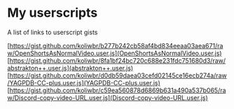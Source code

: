 # My userscripts

A list of links to userscript gists

[https://gist.github.com/koliwbr/b277b242cb58af4bd834eeaa03aea671/raw/OpenShortsAsNormalVideo.user.js](OpenShortsAsNormalVideo.user.js)
[https://gist.github.com/koliwbr/8fa1bf24bc720c688e231fdc751680d3/raw/abstrakton++.user.js](abstrakton++.user.js)
[https://gist.github.com/koliwbr/d0db59daea03cefd02145ce16ecb274a/raw/YAGPDB-CC-plus.user.js](YAGPDB-CC-plus.user.js)
[https://gist.github.com/koliwbr/c59ea560878d6869b631a490a537b065/raw/Discord-copy-video-URL.user.js](Discord-copy-video-URL.user.js)
